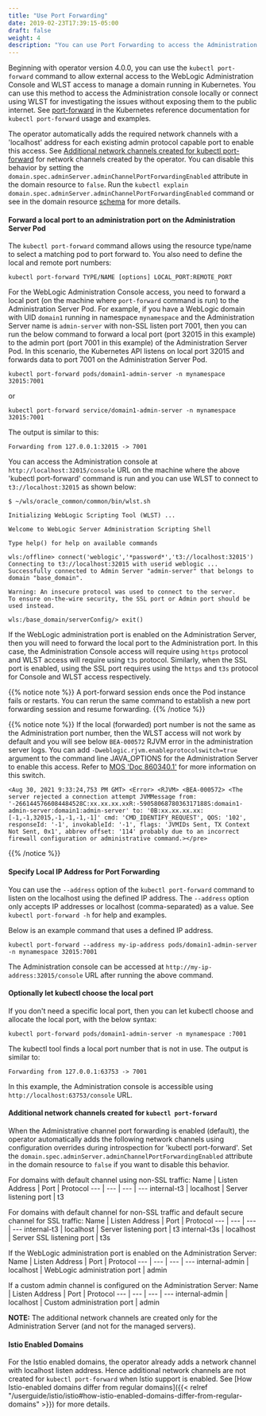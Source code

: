 ```yaml
---
title: "Use Port Forwarding"
date: 2019-02-23T17:39:15-05:00
draft: false
weight: 4
description: "You can use Port Forwarding to access the Administration console and WLST."
---
```



Beginning with operator version 4.0.0, you can use the `kubectl port-forward` command to allow external access to the WebLogic Administration Console and WLST access to manage a domain running in Kubernetes. You can use this method to access the Administration console locally or connect using WLST for investigating the issues without exposing them to the public internet. See [port-forward](https://kubernetes.io/docs/reference/generated/kubectl/kubectl-commands#port-forward) in the Kubernetes reference documentation for `kubectl port-forward` usage and examples.

The operator automatically adds the required network channels with a 'localhost' address for each existing admin protocol capable port to enable this access. See [Additional network channels created for kubectl port-forward](#additional-network-channels-created-for-kubectl-port-forward) for network channels created by the operator.  You can disable this behavior by setting the `domain.spec.adminServer.adminChannelPortForwardingEnabled` attribute in the domain resource to `false`. Run the `kubectl explain domain.spec.adminServer.adminChannelPortForwardingEnabled` command or see in the domain resource [schema](https://github.com/oracle/weblogic-kubernetes-operator/blob/main/documentation/domains/Domain.md) for more details.

#### Forward a local port to an administration port on the Administration Server Pod
The `kubectl port-forward` command allows using the resource type/name to select a matching pod to port forward to. You also need to define the local and remote port numbers:

```
kubectl port-forward TYPE/NAME [options] LOCAL_PORT:REMOTE_PORT
```

For the WebLogic Administration Console access, you need to forward a local port (on the machine where `port-forward` command is run) to the Administration Server Pod. For example, if you have a WebLogic domain with UID `domain1` running in namespace `mynamespace` and the Administration Server name is `admin-server` with non-SSL listen port 7001, then you can run the below command to forward a local port (port 32015 in this example) to the admin port (port 7001 in this example) of the Administration Server Pod. In this scenario, the Kubernetes API listens on local port 32015 and forwards data to port 7001 on the Administration Server Pod.

```shell
kubectl port-forward pods/domain1-admin-server -n mynamespace 32015:7001
```
or

```shell
kubectl port-forward service/domain1-admin-server -n mynamespace 32015:7001
```
The output is similar to this:

```
Forwarding from 127.0.0.1:32015 -> 7001
```

You can access the Administration console at `http://localhost:32015/console` URL on the machine where the above 'kubectl port-forward' command is run and you can use WLST to connect to `t3://localhost:32015` as shown below:

```shell
$ ~/wls/oracle_common/common/bin/wlst.sh
```
```
Initializing WebLogic Scripting Tool (WLST) ...

Welcome to WebLogic Server Administration Scripting Shell

Type help() for help on available commands

wls:/offline> connect('weblogic','*password*','t3://localhost:32015')
Connecting to t3://localhost:32015 with userid weblogic ...
Successfully connected to Admin Server "admin-server" that belongs to domain "base_domain".

Warning: An insecure protocol was used to connect to the server.
To ensure on-the-wire security, the SSL port or Admin port should be used instead.

wls:/base_domain/serverConfig/> exit()
```

If the WebLogic administration port is enabled on the Administration Server, then you will need to forward the local port to the Administration port. In this case, the Administration Console access will require using `https` protocol and WLST access will require using `t3s` protocol. Similarly, when the SSL port is enabled, using the SSL port requires using the `https` and `t3s` protocol for Console and WLST access respectively.

{{% notice note %}}
A port-forward session ends once the Pod instance fails or restarts. You can rerun the same command to establish a new port forwarding session and resume forwarding.
{{% /notice %}}

{{% notice note %}}
If the local (forwarded) port number is not the same as the Administration port number, then the WLST access will not work by default and you will see below `BEA-000572` RJVM error in the administration server logs. You can add `-Dweblogic.rjvm.enableprotocolswitch=true` argument to the command line JAVA_OPTIONS for the Administration Server to enable this access. Refer to [MOS 'Doc 860340.1'](https://support.oracle.com/rs?type=doc&id=860340.1) for more information on this switch.
```text
<Aug 30, 2021 9:33:24,753 PM GMT> <Error> <RJVM> <BEA-000572> <The server rejected a connection attempt JVMMessage from: '-2661445766084484528C:xx.xx.xx.xxR:-5905806878036317188S:domain1-admin-server:domain1:admin-server' to: '0B:xx.xx.xx.xx:[-1,-1,32015,-1,-1,-1,-1]' cmd: 'CMD_IDENTIFY_REQUEST', QOS: '102', responseId: '-1', invokableId: '-1', flags: 'JVMIDs Sent, TX Context Not Sent, 0x1', abbrev offset: '114' probably due to an incorrect firewall configuration or administrative command.></pre>
```
{{% /notice %}}

#### Specify Local IP Address for Port Forwarding
You can use the `--address` option of the `kubectl port-forward` command to listen on the localhost using the defined IP address. The `--address` option only accepts IP addresses or localhost (comma-separated) as a value. See `kubectl port-forward -h` for help and examples.

Below is an example command that uses a defined IP address.

```shell
kubectl port-forward --address my-ip-address pods/domain1-admin-server -n mynamespace 32015:7001
```
The Administration console can be accessed at `http://my-ip-address:32015/console` URL after running the above command. 

#### Optionally let kubectl choose the local port
If you don't need a specific local port, then you can let kubectl choose and allocate the local port, with the below syntax:

```shell
kubectl port-forward pods/domain1-admin-server -n mynamespace :7001
```
The kubectl tool finds a local port number that is not in use. The output is similar to:

```
Forwarding from 127.0.0.1:63753 -> 7001
```
In this example, the Administration console is accessible using `http://localhost:63753/console` URL.

#### Additional network channels created for `kubectl port-forward`
When the Administrative channel port forwarding is enabled (default), the operator automatically adds the following network channels using configuration overrides during introspection for 'kubectl port-forward'. Set the `domain.spec.adminServer.adminChannelPortForwardingEnabled` attribute in the domain resource to `false` if you want to disable this behavior.

For domains with default channel using non-SSL traffic:
Name | Listen Address | Port | Protocol
--- | --- | --- | ---
internal-t3 | localhost | Server listening port | t3

For domains with default channel for non-SSL traffic and default secure channel for SSL traffic:
Name | Listen Address | Port | Protocol
--- | --- | --- | ---
internal-t3 | localhost | Server listening port | t3
internal-t3s | localhost | Server SSL listening port | t3s

If the WebLogic administration port is enabled on the Administration Server:
Name | Listen Address | Port | Protocol
--- | --- | --- | ---
internal-admin | localhost | WebLogic administration port | admin

If a custom admin channel is configured on the Administration Server:
Name | Listen Address | Port | Protocol
--- | --- | --- | ---
internal-admin | localhost | Custom administration port | admin

**NOTE:** The additional network channels are created only for the Administration Server (and not for the managed servers).

#### Istio Enabled Domains
For the Istio enabled domains, the operator already adds a network channel with localhost listen address. Hence additional network channels are not created for `kubectl port-forward` when Istio support is enabled. See [How Istio-enabled domains differ from regular domains]({{< relref "/userguide/istio/istio#how-istio-enabled-domains-differ-from-regular-domains" >}}) for more details.

